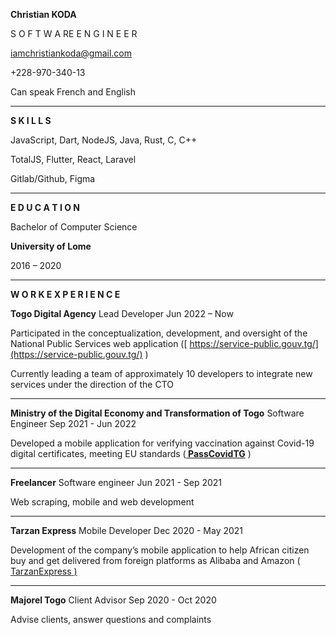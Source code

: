 **Christian KODA**

S O F T W A RE   E N G I N E E R

iamchristiankoda@gmail.com

+228-970-340-13

Can speak French and English


---

**S K I L L S**

JavaScript, Dart, NodeJS, Java, Rust, C, C++

TotalJS, Flutter, React, Laravel

Gitlab/Github, Figma

---

**E D U C A T I O N**

Bachelor of Computer Science

**University of Lome**

2016 – 2020

---

**W O R K	E X P E R I E N C E**

**Togo Digital Agency**           Lead Developer 	 Jun 2022 – Now

Participated in the conceptualization, development, and oversight of the National Public Services web application ([ https://service-public.gouv.tg/](https://service-public.gouv.tg/) )

Currently leading a team of approximately 10 developers to integrate new services under the direction of the CTO

---

**Ministry of the Digital Economy and Transformation of Togo**		Software Engineer    	Sep 2021 - Jun 2022

Developed a mobile application for verifying vaccination against Covid-19 digital certificates, meeting EU standards (**[ PassCovidTG](https://passcovid.gouv.tg/)** )

---

**Freelancer**           Software engineer           Jun 2021 - Sep 2021

Web scraping, mobile and web development

---

**Tarzan Express**       	   Mobile Developer  		Dec 2020 - May 2021

Development of the company’s mobile application to help African citizen buy and get delivered from foreign platforms as Alibaba and Amazon ([ TarzanExpress](https://play.google.com/store/apps/details?id=com.tarzan.app.introscreen)<span style="text-decoration:underline;"> )</span>

---

**Majorel Togo**	Client Advisor     Sep 2020 - Oct 2020

Advise clients, answer questions and complaints
